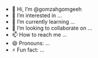 - 👋 Hi, I’m @gomzahgomgeeh
- 👀 I’m interested in ...
- 🌱 I’m currently learning ...
- 💞️ I’m looking to collaborate on ...
- 📫 How to reach me ...
- 😄 Pronouns: ...
- ⚡ Fun fact: ...

<!---
gomzahgomgeeh/gomzahgomgeeh is a ✨ special ✨ repository because its `README.md` (this file) appears on your GitHub profile.
You can click the Preview link to take a look at your changes.
--->

